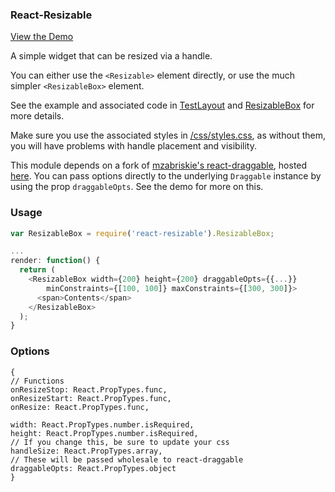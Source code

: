 ### React-Resizable

[View the Demo](https://strml.github.io/react-resizable/examples/1.html)

A simple widget that can be resized via a handle.

You can either use the `<Resizable>` element directly, or use the much simpler `<ResizableBox>` element.

See the example and associated code in [TestLayout](/test/TestLayout.jsx) and
[ResizableBox](/lib/ResizableBox.jsx) for more details.

Make sure you use the associated styles in [/css/styles.css](/css/styles.css), as without them, you will have
problems with handle placement and visibility.

This module depends on a fork of [mzabriskie's react-draggable](https://github.com/mzabriskie/react-draggable),
hosted [here](https://github.com/strml/react-draggable). You can pass options directly to the underlying `Draggable`
instance by using the prop `draggableOpts`. See the demo for more on this.


### Usage

```javascript
var ResizableBox = require('react-resizable').ResizableBox;

...
render: function() {
  return (
    <ResizableBox width={200} height={200} draggableOpts={{...}}
        minConstraints={[100, 100]} maxConstraints={[300, 300]}>
      <span>Contents</span>
    </ResizableBox>
  );
}
```

### Options
```
{
// Functions
onResizeStop: React.PropTypes.func,
onResizeStart: React.PropTypes.func,
onResize: React.PropTypes.func,

width: React.PropTypes.number.isRequired,
height: React.PropTypes.number.isRequired,
// If you change this, be sure to update your css
handleSize: React.PropTypes.array,
// These will be passed wholesale to react-draggable
draggableOpts: React.PropTypes.object
}
```
